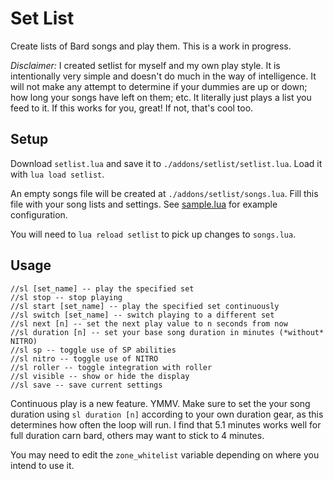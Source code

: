 # Set List

Create lists of Bard songs and play them. This is a work in progress.

*Disclaimer:* I created setlist for myself and my own play style. It is intentionally very simple and doesn't do much in the way of intelligence. It will not make any attempt to determine if your dummies are up or down; how long your songs have left on them; etc. It literally just plays a list you feed to it. If this works for you, great! If not, that's cool too.

## Setup

Download `setlist.lua` and save it to `./addons/setlist/setlist.lua`. Load it with `lua load setlist`.

An empty songs file will be created at `./addons/setlist/songs.lua`. Fill this file with your song lists and settings. See [sample.lua](./sample.lua) for example configuration.

You will need to `lua reload setlist` to pick up changes to `songs.lua`. 

## Usage

```
//sl [set_name] -- play the specified set
//sl stop -- stop playing
//sl start [set_name] -- play the specified set continuously
//sl switch [set_name] -- switch playing to a different set
//sl next [n] -- set the next play value to n seconds from now
//sl duration [n] -- set your base song duration in minutes (*without* NITRO)
//sl sp -- toggle use of SP abilities
//sl nitro -- toggle use of NITRO
//sl roller -- toggle integration with roller
//sl visible -- show or hide the display
//sl save -- save current settings
```

Continuous play is a new feature. YMMV. Make sure to set the your song duration using `sl duration [n]` according to your own duration gear, as this determines how often the loop will run. I find that 5.1 minutes works well for full duration carn bard, others may want to stick to 4 minutes.

You may need to edit the `zone_whitelist` variable depending on where you intend to use it.